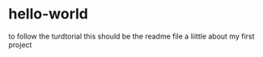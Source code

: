 # hello-world
to follow the turdtorial
this should be the readme file
a liittle about my first project
